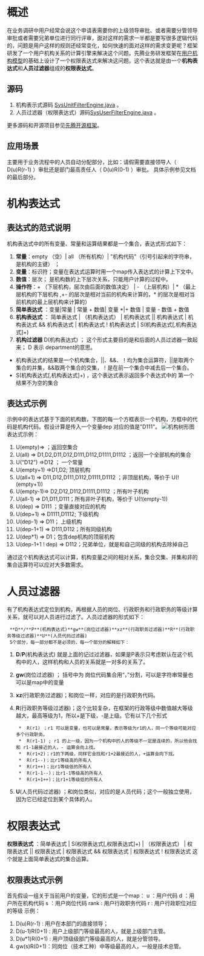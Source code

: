 # 概述
在业务调研中用户经常会说这个申请表需要你的上级领导审批、或者需要分管领导审批或者需要兄弟单位进行同行评审，面对这样的需求一半都是要写很多逻辑代码的，问题是用户这样的规则还经常变化，如何快速的面对这样的需求变更呢？框架研发了一个用户机构关系的计算引擎来解决这个问题。先腾业务研发框架在[用户机构模型](https://blog.csdn.net/code_fan/article/details/82865124)的基础上设计了一个权限表达式来解决这问题。这个表达就是由一个**机构表达式**和**人员过滤器**组成的**权限表达式**。
## 源码
1. 机构表示式源码 [SysUnitFilterEngine.java](https://github.com/ndxt/centit-framework/blob/master/framework-core/src/main/java/com/centit/framework/components/SysUnitFilterEngine.java) 。
2. 人员过滤器（权限表达式）源码[SysUserFilterEngine.java](https://github.com/ndxt/centit-framework/blob/master/framework-core/src/main/java/com/centit/framework/components/SysUserFilterEngine.java) 。

更多源码和开源项目参见[先腾开源框架](https://ndxt.github.io/)。 
## 应用场景
主要用于业务流程中的人员自动分配部分，比如：请假需要直接领导人（ D(u)R(r-1) ）审批还是部门最高责任人（ D(u)R(0-1) ）审批。 具体示例参见文档的最后部分。

# 机构表达式
## 表达式的范式说明
机构表达式中的所有变量、常量和运算结果都是一个集合，表达式形式如下：

1. **常量**：empty （空）| all （所有机构）|  "机构代码"（引号引起来的字符串，是机构的主键） ；
2. **变量**：标识符；变量在表达式运算时用一个map传入表达式的计算上下文中。
3. **数值**：层次； 是机构数的上下层次关系，只能用户计算的过程中。
4. **操作符**：+ （下层机构，层次由后面的数值决定） | - （上层机构）| * （最上层机构的下层机构 ,+- 的层次是相对当前的机构来计算的，* 的层次是相对当前机构的最上层机构来计算的）
5. **简单表达式** ：变量|常量 | 常量 + 数值|  变量 *|+ 数值 |  变量 - 数值 + 数值
6. **机构表达式** ： 简单表达式 | （机构表达式） |  机构表达式 || 机构表达式 | 机构表达式 && 机构表达式 | 机构表达式 ! 机构表达式 | S(机构表达式[,机构表达式]+)
7. **机构过滤器** D(机构表达式) ； 这个形式主要目的是和后面的人员过滤器一致起来； D 表示 department的意思。

* 机构表达式的结果是一个机构集合，||、&&、！均为集合运算符，||是取两个集合的并集，&&取两个集合的交集，！是在前一个集合中减去后一个集合。
* S(机构表达式[,机构表达式]+) ，这个表达式表示返回多个表达式中的 第一个结果不为空的集合
 
## 表达式示例
示例中的表达式基于下面的机构数，下图的每一个方框表示一个机构，方框中的代码是机构代码。假设计算是传入一个变量dep 对应的值是"D111"。
![机构树形图](https://img-blog.csdn.net/20180929185540204?watermark/2/text/aHR0cHM6Ly9ibG9nLmNzZG4ubmV0L2NvZGVfZmFu/font/5a6L5L2T/fontsize/400/fill/I0JBQkFCMA==/dissolve/70)
表达式示例：
1. U(empty)=>  ；返回空集合
2. U(all) => D1,D2,D11,D12,D111,D112,D1111,D1112 ；返回一个全部机构的集合
3. U(“D12”) =>D12 ； 一个常量
4. U(empty+1) =>D1,D2; 顶层机构
5. U(all+1) => D11,D12,D111,D112,D1111,D1112 ；非顶层机构，等价于 U(!(empty+1))
6. U(empty-1)=> D2,D12,D112,D1111,D1112 ；所有叶子机构
7. U(all-1) => D1,D11,D111；所有非叶子机构，等价于 U(!(empty-1))
8. U(dep) => D111 ；变量直接对应的机构
9. U(dep+1) => D1111,D1112; 下级机构
10. U(dep-1) => D11； 上级机构
11. U(dep-1+1) => D111,D112；所有同级机构
12. U(dep*1) => D1；包含dep机构的顶层机构
13. U(dep-1+1 ! dep) => D112；兄弟单位，就是和自己同级的机构去除掉自己

通过这个机构表达式可以计算，机构变量之间的相对关系，集合交集、并集和非的集合运算符可以应对大多数需求。

# 人员过滤器
有了机构表达式定位到机构，再根据人员的岗位、行政职务和行政职务的等级计算关系，就可以对人员进行过滤了。人员过滤器的形式如下：

 	 **D**/**P**(机构表达式)**gw**(岗位过滤器)**xz**(行政职务过滤器)**R**(行政职务等级过滤器)**U**(人员代码过滤器) 
 	 5个部分，每一部分都不是必须的，每一个部分的解释如下：
1. **D**/**P**(机构表达式) 就是上面的记过过滤器，如果是P表示只考虑默认在这个机构中的人，这样机构和人员的关系就是一对多的关系了。
2.  **gw**(岗位过滤器) ； 括号中为 岗位代码集合用“，”分割，可以是字符串常量也可以是map中的变量
3.  **xz**(行政职务过滤器)；和岗位一样，对应的是行政职务代码。
4. **R**(行政职务等级过滤器)；这个比较复杂，在框架的行政等级中数值越大等级越大，最高等级为1，所以+是下级，-是上级。它有以下几个形式
		
		*  R(r1) ；r1 可以是变量，也可以是常量，表示等级为r1的人，同一个等级可能对应多个行政职务。
		*  R(r1-1) ; r1 的上一级，因为一个机构中的人的等级不一定是连续的，所以他会找和 r1-1最接近的人，- 运算会向上找。
		*  R(r1+2)；r1的下两级，同样它会找和r1+2最接近的人，+运算会向下找。
		*  R(r1--)；比r1等级高的所有人
		*  R(r1++)；比r1等级低的所有人
		*  R(r1-1--)；比r1-1等级高的所有人
		*  R(r1+1++)；比r1+1等级低的所有人
5. **U**(人员代码过滤器) ；和岗位类似，对应的是人员代码；这个一般独立使用，因为它已经定位到某个具体的人。

# 权限表达式

**权限表达式** ：简单表达式 | S(权限表达式[,权限表达式]+) | （权限表达式） |  权限表达式 || 权限表达式 | 权限表达式 && 权限表达式 | 权限表达式 ! 权限表达式
这个就是上面简单表达式的集合运算。

## 权限表达式示例
首先假设一组关于当前用户的变量，它的形式是一个map：
u ：用户代码
d ：用户所在机构代码
s ：用户岗位代码
rank :   用户行政职务代码
r : 用户行政职位对应的等级
示例：
1. D(u)R(r-1) : 用户在本部门的直接领导；
2. D(u-1)R(0+1) : 用户上级部门等级最高的人，就是上级部门主管。
3. D(u*1)R(0+1) : 用户顶级级部门等级最高的人，就是分管领导。
4. gw(s)R(0+1)：同岗位（技术工种）中等级最高的人，一般是技术总管。